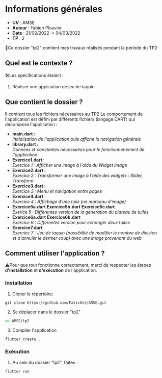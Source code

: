 # Informations générales
- **UV** : AMSE
- **Auteur** : Fabien Plouvier
- **Date** : 21/02/2022 -> 04/03/2022
- **TP** : 2  

📌Ce dossier "tp2" contient mes travaux réalisés pendant la période du TP2
  
## Quel est le contexte ?
🛠️Les spécifications étaient :  
1. Réaliser une application de jeu de taquin
    
        
## Que contient le dossier ?
Il contient tous les fichiers nécessaires au TP2
Le comportement de l'application est défini par différents fichiers (langage DART) qui décompose l'application :

- **main.dart :**  
*Initialisation de l'application puis affiche la navigation générale*  
- **library.dart :**  
*Données et constantes nécessaires pour le fonctionnenement de l'application*  
- **Exercice1.dart :**  
*Exercice 1 : Afficher une image à l'aide du Widget Image*  
- **Exercice2.dart :**  
*Exercice 2 : Transformer une image à l'aide des widgets : Slider, Transform*  
- **Exercice3.dart :**  
*Exercice 3 : Menu et navigation entre pages*  
- **Exercice4.dart**  
*Exercice 4 : Affichage d'une tuile (un morceau d'image)*  
- **Exercice5a.dart** **Exercice5b.dart** **Exercice5c.dart**  
*Exerice 5 : Différentes version de la génération du plateau de tuiles*
- **Exercice6a.dart** **Exercice6b.dart**  
*Exercice 6 : Différentes version pour échanger deux tuiles*
- **Exercice7.dart**  
*Exercice 7 : Jeu de taquin (possibilité de modifier le nombre de division et d'annuler le dernier coup) avec une image provenant du web*

## Comment utiliser l'application ?
⚠️Pour que tout fonctionne correctement, merci de respecter les étapes **d'installation** et **d'exécution** de l'application.

### Installation
1. Cloner le répertoire: 
```git
git clone https://github.com/Fatichti/AMSE.git
```

2. Se déplacer dans le dossier "tp2"
```bash
cd AMSE/tp2
```

3. Compiler l'application
```bash
flutter create .
```

### Exécution
1. Au sein du dossier "tp2", faites :
```Bash
flutter run
```

